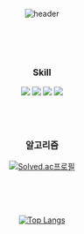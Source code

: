 <div align="center">
   <div>
     
  ![header](https://capsule-render.vercel.app/api?type=waving&color=timeGradient&text=Welcome%20to%20ash5270%20GitHub%20👋&animation=twinkling&fontSize=35&fontAlignY=40&fontAlign=70&height=250)


</div>
<br/>
<br/>
<br/>

   
   
### Skill    
   
<div align="center">
<img src="https://img.shields.io/badge/C++-00599C?style=for-the-badge&logo=c%2B%2B&logoColor=white"/>
<img src="https://img.shields.io/badge/.NET-512BD4?style=for-the-badge&logo=.NET&logoColor=white"/>
<img src="https://img.shields.io/badge/Unity-FFFFFF?style=for-the-badge&logo=Unity&logoColor=black"/>
<img src="https://img.shields.io/badge/MySQL-4479A1?style=for-the-badge&logo=MySQL&logoColor=white"/>
</div>
<br/>
<br/>
<br/>
   
   
### 알고리즘 
<div>
  
  [![Solved.ac프로필](http://mazassumnida.wtf/api/v2/generate_badge?boj=ash5270)](https://solved.ac/ash5270)
</div>
<br/>
<br/>
<br/>
   
    
<div>
  
  [![Top Langs](https://github-readme-stats.vercel.app/api/top-langs/?username=ash5270&layout=compact)](https://github.com/ash5270/github-readme-stats)
</div
</div>
